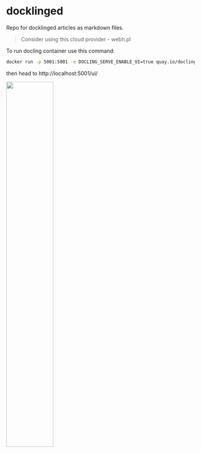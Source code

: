 # docklinged
Repo for docklinged articles as markdown files.

> Consider using this cloud provider - webh.pl

To run docling container use this command:
```bash
docker run -p 5001:5001 -e DOCLING_SERVE_ENABLE_UI=true quay.io/docling-project/docling-serve
```

then head to http://localhost:5001/ui/

<div><img src="https://i.imgur.com/9rKZG5P.png" width="50%"></div>